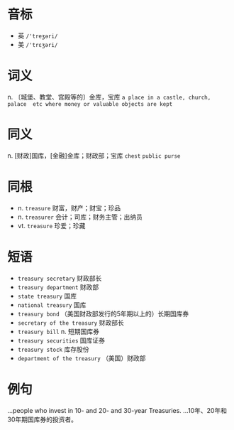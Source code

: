 # 音标

- 英 `/'treʒəri/`
- 美 `/'trɛʒəri/`

# 词义

n. 〔城堡、教堂、宫殿等的〕金库，宝库
`a place in a castle, church,  palace  etc where money or valuable objects are kept`

# 同义

n. [财政]国库，[金融]金库；财政部；宝库
`chest` `public purse`

# 同根

- n. `treasure` 财富，财产；财宝；珍品
- n. `treasurer` 会计；司库；财务主管；出纳员
- vt. `treasure` 珍爱；珍藏

# 短语

- `treasury secretary` 财政部长
- `treasury department` 财政部
- `state treasury` 国库
- `national treasury` 国库
- `treasury bond` （美国财政部发行的5年期以上的）长期国库券
- `secretary of the treasury` 财政部长
- `treasury bill` n. 短期国库券
- `treasury securities` 国库证券
- `treasury stock` 库存股份
- `department of the treasury` （美国）财政部

# 例句

...people who invest in 10- and 20- and 30-year Treasuries.
…10年、20年和30年期国库券的投资者。


